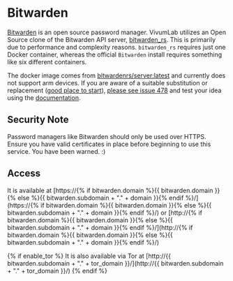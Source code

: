 # Bitwarden

[Bitwarden](https://bitwarden.com/) is an open source password manager. VivumLab utilizes an Open Source clone of the Bitwarden API server, [bitwarden_rs](https://github.com/dani-garcia/bitwarden_rs). This is primarily due to performance and complexity reasons. `bitwarden_rs` requires just one Docker container, whereas the official `Bitwarden` install requires something like six different containers.

The docker image comes from [bitwardenrs/server:latest](https://hub.docker.com/r/bitwardenrs/server)
and currently does not support arm devices.
If you are aware of a suitable substitution or replacement ([good place to start](https://hub.docker.com/search?q=bitwarden&type=image&architecture=arm%2Carm64)),
 [please see issue 478](https://github.com/denis-ev/VivumLab/-/issues/478)
and test your idea using the [documentation](https://vivumlab.com/development/adding_services/).

## Security Note

Password managers like Bitwarden should only be used over HTTPS. Ensure you have valid certificates in place before beginning to use this service. You have been warned. :)

## Access

It is available at [https://{% if bitwarden.domain %}{{ bitwarden.domain }}{% else %}{{ bitwarden.subdomain + "." + domain }}{% endif %}/](https://{% if bitwarden.domain %}{{ bitwarden.domain }}{% else %}{{ bitwarden.subdomain + "." + domain }}{% endif %}/) or [http://{% if bitwarden.domain %}{{ bitwarden.domain }}{% else %}{{ bitwarden.subdomain + "." + domain }}{% endif %}/](http://{% if bitwarden.domain %}{{ bitwarden.domain }}{% else %}{{ bitwarden.subdomain + "." + domain }}{% endif %}/)

{% if enable_tor %}
It is also available via Tor at [http://{{ bitwarden.subdomain + "." + tor_domain }}/](http://{{ bitwarden.subdomain + "." + tor_domain }}/)
{% endif %}

